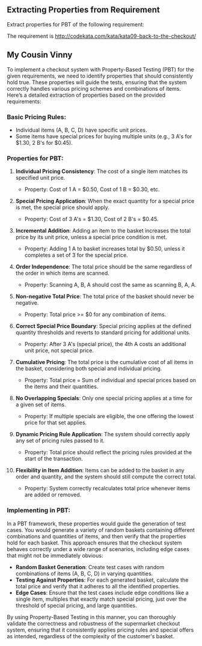 ## Extracting Properties from Requirement

Extract properties for PBT of the following requirement:

The requirement is http://codekata.com/kata/kata09-back-to-the-checkout/

## My Cousin Vinny

To implement a checkout system with Property-Based Testing (PBT) for the given requirements, we need to identify properties that should consistently hold true. These properties will guide the tests, ensuring that the system correctly handles various pricing schemes and combinations of items. Here’s a detailed extraction of properties based on the provided requirements:

### Basic Pricing Rules:
- Individual items (A, B, C, D) have specific unit prices.
- Some items have special prices for buying multiple units (e.g., 3 A's for $1.30, 2 B's for $0.45).

### Properties for PBT:

1. **Individual Pricing Consistency**: The cost of a single item matches its specified unit price.
   - Property: Cost of 1 A = $0.50, Cost of 1 B = $0.30, etc.

2. **Special Pricing Application**: When the exact quantity for a special price is met, the special price should apply.
   - Property: Cost of 3 A's = $1.30, Cost of 2 B's = $0.45.

3. **Incremental Addition**: Adding an item to the basket increases the total price by its unit price, unless a special price condition is met.
   - Property: Adding 1 A to basket increases total by $0.50, unless it completes a set of 3 for the special price.

4. **Order Independence**: The total price should be the same regardless of the order in which items are scanned.
   - Property: Scanning A, B, A should cost the same as scanning B, A, A.

5. **Non-negative Total Price**: The total price of the basket should never be negative.
   - Property: Total price >= $0 for any combination of items.

6. **Correct Special Price Boundary**: Special pricing applies at the defined quantity thresholds and reverts to standard pricing for additional units.
   - Property: After 3 A's (special price), the 4th A costs an additional unit price, not special price.

7. **Cumulative Pricing**: The total price is the cumulative cost of all items in the basket, considering both special and individual pricing.
   - Property: Total price = Sum of individual and special prices based on the items and their quantities.

8. **No Overlapping Specials**: Only one special pricing applies at a time for a given set of items.
   - Property: If multiple specials are eligible, the one offering the lowest price for that set applies.

9. **Dynamic Pricing Rule Application**: The system should correctly apply any set of pricing rules passed to it.
   - Property: Total price should reflect the pricing rules provided at the start of the transaction.

10. **Flexibility in Item Addition**: Items can be added to the basket in any order and quantity, and the system should still compute the correct total.
    - Property: System correctly recalculates total price whenever items are added or removed.

### Implementing in PBT:

In a PBT framework, these properties would guide the generation of test cases. You would generate a variety of random baskets containing different combinations and quantities of items, and then verify that the properties hold for each basket. This approach ensures that the checkout system behaves correctly under a wide range of scenarios, including edge cases that might not be immediately obvious:

- **Random Basket Generation**: Create test cases with random combinations of items (A, B, C, D) in varying quantities.
- **Testing Against Properties**: For each generated basket, calculate the total price and verify that it adheres to all the identified properties.
- **Edge Cases**: Ensure that the test cases include edge conditions like a single item, multiples that exactly match special pricing, just over the threshold of special pricing, and large quantities.

By using Property-Based Testing in this manner, you can thoroughly validate the correctness and robustness of the supermarket checkout system, ensuring that it consistently applies pricing rules and special offers as intended, regardless of the complexity of the customer's basket.
